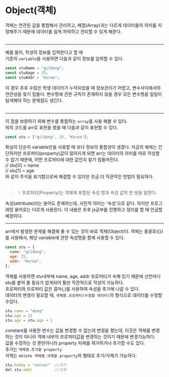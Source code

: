 # Object(객체)
객체는 연관된 값을 통합해서 관리하고, 배열(Array)과는 다르게 데이터들의 의미를 지정해주기 때문에 데이터를 쉽게 파악하고 관리할 수 있게 해준다.<br /><br />

---

예를 들어, 학생의 정보를 입력한다고 할 때 <br />
기존의 `variable`을 사용하면 다음과 같이 정보를 입력할 수 있다.
```js
const stuName = "gildong";
const stuAage = 25;
const stuAddr = "Korea";
```
이 경우 추후 수많은 학생 데이터가 누적되었을 때 정보관리가 어렵고, 변수사이에서의 연관성을 찾기 힘들다. 변수명에 관한 규칙이 존재하지 않을 경우 모든 변수명을 일일이 탐색해야 하는 문제점도 생긴다.<br /><br />

---

이 점을 보완하기 위해 변수를 통합하는 `array`를 사용 해볼 수 있다.<br />
위의 코드를 arr로 표현을 했을 때 다음과 같이 표현할 수 있다.
```js
const stu = ["gildong", 25, "Korea"];
```
확실히 단순히 variable만을 사용할 때 보다 정보의 통합성이 생겼다. 지금의 예제는 간단하지만 프로퍼티(property)값이 많아지게 되면 arr는 데이터의 의미를 따로 작성할 수 없기 때문에, 어떤 프로퍼티에 대한 값인지 알기 힘들어진다.<br />
// stu\[0] = name<br />
// stu\[1] = age<br />
와 같이 주석을 표기함으로써 해결할 수 있지만 조금 더 직관적인 방법이 필요하다.<br/><br />
> 💡 프로퍼티(Property)는 객체에 포함된 속성 명과 속성 값의 한 쌍을 말한다.<br />

속성(attribute)라는 용어도 존재하는데, 사전적 의미는 '속성'으로 같다. 하지만 프로그래밍 용어로는 다르게 사용된다. 이 내용은 추후 js공부를 진행하고 정리를 할 때 언급할 예정이다.

---

arr에서 발생한 문제를 해결해 줄 수 있는 것이 바로 객체(Object)다.
객체는 중괄호({})를 사용해서, 해당 variable에 관한 속성명을 함께 사용할 수 있다.
```js
const stu = {
  name: "gildong",
  age: 25,
  addr: "Korea",
};
```
객체를 사용하면 stu내부에 name, age, addr 프로퍼티가 속해 있기 때문에 선언마다 stu를 붙여 줄 필요가 없게되어 훨씬 직관적으로 작성이 가능하다.<br />
프로퍼티와 프로퍼티 값은 콤마(,)를 사용하여 속성을 추가해 나갈 수 있다.<br />
데이터의 변경이 필요할 때, `객체명.프로퍼티(수정할 데이터)`의 형식으로 데이터를 수정할 수있다.
```js
stu.name = "dong"
stu.age = 23
stu.age = stu.age + 1
```
constant를 사용한 변수는 값을 변경할 수 없는데 변경을 했는데, 이것은 객체를 변경하는 것이 아니라 객체 내부의 프로퍼티값을 변경하는 것이기 때문에 변경가능하다. <br />
값을 수정하는 것 뿐만아니라 property 자체를 제거하거나 추가할 수도 있다.<br />
추가는 `객체명.추가할 property`<br />
삭제는 `delete 객체명.삭제할 property`의 형태로 추가/삭제가 가능하다.
```js
stu.hobby = "soccer"  //추가
del stu.addr          //삭제
```